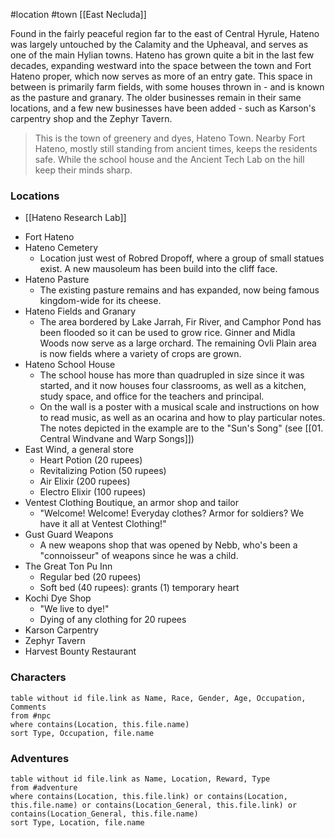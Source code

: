  #location #town [[East Necluda]]

Found in the fairly peaceful region far to the east of Central Hyrule, Hateno was largely untouched by the Calamity and the Upheaval, and serves as one of the main Hylian towns. Hateno has grown quite a bit in the last few decades, expanding westward into the space between the town and Fort Hateno proper, which now serves as more of an entry gate. This space in between is primarily farm fields, with some houses thrown in - and is known as the pasture and granary. The older businesses remain in their same locations, and a few new businesses have been added - such as Karson's carpentry shop and the Zephyr Tavern.

>This is the town of greenery and dyes, Hateno Town. Nearby Fort Hateno, mostly still standing from ancient times, keeps the residents safe. While the school house and the Ancient Tech Lab on the hill keep their minds sharp.

### Locations

* [[Hateno Research Lab]]
- Fort Hateno
- Hateno Cemetery
	- Location just west of Robred Dropoff, where a group of small statues exist. A new mausoleum has been build into the cliff face.
- Hateno Pasture
	- The existing pasture remains and has expanded, now being famous kingdom-wide for its cheese.
- Hateno Fields and Granary
	- The area bordered by Lake Jarrah, Fir River, and Camphor Pond has been flooded so it can be used to grow rice. Ginner and Midla Woods now serve as a large orchard. The remaining Ovli Plain area is now fields where a variety of crops are grown.
- Hateno School House
	- The school house has more than quadrupled in size since it was started, and it now houses four classrooms, as well as a kitchen, study space, and office for the teachers and principal. 
	- On the wall is a poster with a musical scale and instructions on how to read music, as well as an ocarina and how to play particular notes. The notes depicted in the example are to the "Sun's Song" (see [[01. Central Windvane and Warp Songs]])
- East Wind, a general store
	- Heart Potion (20 rupees)
	- Revitalizing Potion (50 rupees)
	- Air Elixir (200 rupees)
	- Electro Elixir (100 rupees)
- Ventest Clothing Boutique, an armor shop and tailor
	- "Welcome! Welcome! Everyday clothes? Armor for soldiers? We have it all at Ventest Clothing!"
- Gust Guard Weapons
	- A new weapons shop that was opened by Nebb, who's been a "connoisseur" of weapons since he was a child.
- The Great Ton Pu Inn
	- Regular bed (20 rupees)
	- Soft bed (40 rupees): grants (1) temporary heart
- Kochi Dye Shop
	- "We live to dye!"
	- Dying of any clothing for 20 rupees
- Karson Carpentry
- Zephyr Tavern
- Harvest Bounty Restaurant

### Characters
```dataview
table without id file.link as Name, Race, Gender, Age, Occupation, Comments
from #npc
where contains(Location, this.file.name)
sort Type, Occupation, file.name
```

### Adventures
```dataview
table without id file.link as Name, Location, Reward, Type
from #adventure
where contains(Location, this.file.link) or contains(Location, this.file.name) or contains(Location_General, this.file.link) or contains(Location_General, this.file.name)
sort Type, Location, file.name
```
